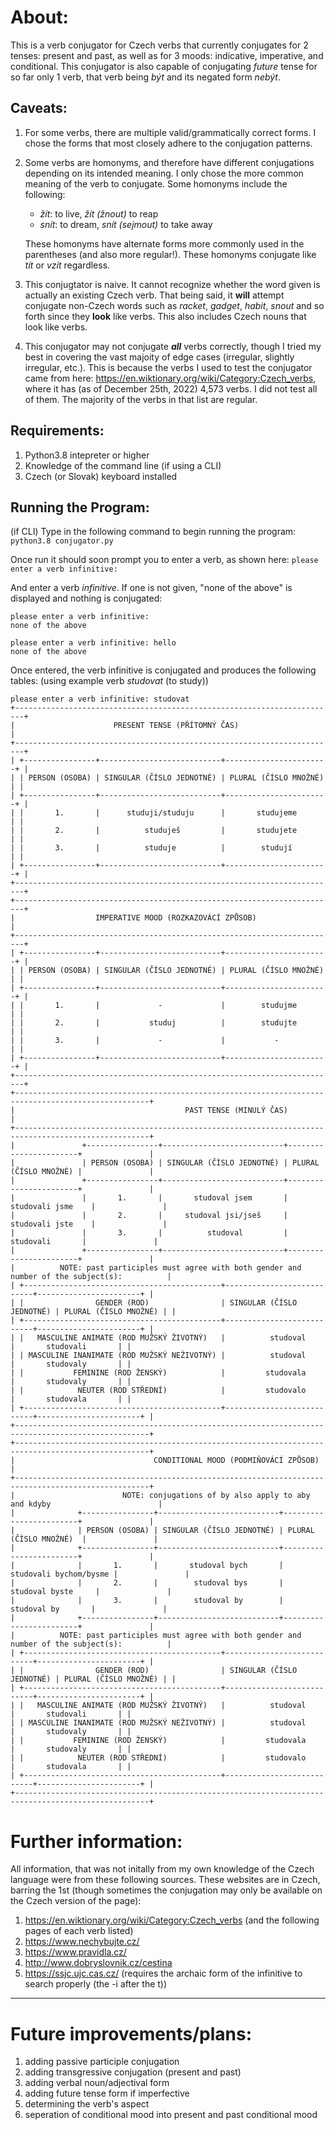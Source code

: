 # About:

This is a verb conjugator for Czech verbs that currently conjugates for 2 tenses: present and past, as well as for 3 moods: indicative, imperative, and conditional. This conjugator is also capable of conjugating *future* tense for so far only 1 verb, that verb being *být* and its negated form *nebýt*.

## Caveats:
1. For some verbs, there are multiple valid/grammatically correct forms. I chose the forms that most closely adhere to the conjugation patterns.
2. Some verbs are homonyms, and therefore have different conjugations depending on its intended meaning. I only chose the more common meaning of the verb to conjugate. 
    Some homonyms include the following:
    - *žít*: to live, *žít (žnout)* to reap
    - *snít*: to dream,  *snít (sejmout)* to take away
    
    These homonyms have alternate forms more commonly used in the parentheses (and also more regular!). These homonyms conjugate like *tít* or *vzít* regardless.
3. This conjugtator is naive. It cannot recognize whether the word given is actually an existing Czech verb. That being said, it **will** attempt conjugate non-Czech words such as *racket*, *gadget*, *habit*, *snout* and so forth since they **look** like verbs. This also includes Czech nouns that look like verbs.
4. This conjugator may not conjugate ***all*** verbs correctly, though I tried my best in covering the vast majoity of edge cases (irregular, slightly irregular, etc.). This is because the verbs I used to test the conjugator came from here: https://en.wiktionary.org/wiki/Category:Czech_verbs, where it has (as of December 25th, 2022) 4,573 verbs. I did not test all of them. The majority of the verbs in that list are regular.

## Requirements:
1. Python3.8 intepreter or higher
2. Knowledge of the command line (if using a CLI)
3. Czech (or Slovak) keyboard installed

## Running the Program:

(if CLI) Type in the following command to begin running the program:
```python3.8 conjugator.py```

Once run it should soon prompt you to enter a verb, as shown here:
```please enter a verb infinitive:```

And enter a verb *infinitive*. If one is not given, "none of the above" is displayed and nothing is conjugated:

```
please enter a verb infinitive:
none of the above
```

```
please enter a verb infinitive: hello
none of the above
```

Once entered, the verb infinitive is conjugated and produces the following tables:
(using example verb *studovat* (to study))

```
please enter a verb infinitive: studovat
+------------------------------------------------------------------------+
|                      PRESENT TENSE (PŘÍTOMNÝ ČAS)                      |
+------------------------------------------------------------------------+
| +----------------+---------------------------+-----------------------+ |
| | PERSON (OSOBA) | SINGULAR (ČÍSLO JEDNOTNÉ) | PLURAL (ČÍSLO MNOŽNÉ) | |
| +----------------+---------------------------+-----------------------+ |
| |       1.       |      studuji/studuju      |       studujeme       | |
| |       2.       |          studuješ         |       studujete       | |
| |       3.       |          studuje          |        studují        | |
| +----------------+---------------------------+-----------------------+ |
+------------------------------------------------------------------------+
+------------------------------------------------------------------------+
|                  IMPERATIVE MOOD (ROZKAZOVÁCÍ ZPŮSOB)                  |
+------------------------------------------------------------------------+
| +----------------+---------------------------+-----------------------+ |
| | PERSON (OSOBA) | SINGULAR (ČÍSLO JEDNOTNÉ) | PLURAL (ČÍSLO MNOŽNÉ) | |
| +----------------+---------------------------+-----------------------+ |
| |       1.       |             -             |        studujme       | |
| |       2.       |           studuj          |        studujte       | |
| |       3.       |             -             |           -           | |
| +----------------+---------------------------+-----------------------+ |
+------------------------------------------------------------------------+
+----------------------------------------------------------------------------------------------------+
|                                      PAST TENSE (MINULÝ ČAS)                                       |
+----------------------------------------------------------------------------------------------------+
|               +----------------+---------------------------+-----------------------+               |
|               | PERSON (OSOBA) | SINGULAR (ČÍSLO JEDNOTNÉ) | PLURAL (ČÍSLO MNOŽNÉ) |               |
|               +----------------+---------------------------+-----------------------+               |
|               |       1.       |       studoval jsem       |     studovali jsme    |               |
|               |       2.       |     studoval jsi/jseš     |     studovali jste    |               |
|               |       3.       |          studoval         |       studovali       |               |
|               +----------------+---------------------------+-----------------------+               |
|          NOTE: past participles must agree with both gender and number of the subject(s):          |
| +--------------------------------------------+---------------------------+-----------------------+ |
| |                GENDER (ROD)                | SINGULAR (ČÍSLO JEDNOTNÉ) | PLURAL (ČÍSLO MNOŽNÉ) | |
| +--------------------------------------------+---------------------------+-----------------------+ |
| |   MASCULINE ANIMATE (ROD MUŽSKÝ ŽIVOTNÝ)   |          studoval         |       studovali       | |
| | MASCULINE INANIMATE (ROD MUŽSKÝ NEŽIVOTNÝ) |          studoval         |       studovaly       | |
| |           FEMININE (ROD ŽENSKÝ)            |         studovala         |       studovaly       | |
| |            NEUTER (ROD STŘEDNÍ)            |         studovalo         |       studovala       | |
| +--------------------------------------------+---------------------------+-----------------------+ |
+----------------------------------------------------------------------------------------------------+
+----------------------------------------------------------------------------------------------------+
|                               CONDITIONAL MOOD (PODMIŇOVÁCÍ ZPŮSOB)                                |
+----------------------------------------------------------------------------------------------------+
|                        NOTE: conjugations of by also apply to aby and kdyby                        |
|              +----------------+---------------------------+------------------------+               |
|              | PERSON (OSOBA) | SINGULAR (ČÍSLO JEDNOTNÉ) | PLURAL (ČÍSLO MNOŽNÉ)  |               |
|              +----------------+---------------------------+------------------------+               |
|              |       1.       |       studoval bych       | studovali bychom/bysme |               |
|              |       2.       |        studoval bys       |     studoval byste     |               |
|              |       3.       |        studoval by        |      studoval by       |               |
|              +----------------+---------------------------+------------------------+               |
|          NOTE: past participles must agree with both gender and number of the subject(s):          |
| +--------------------------------------------+---------------------------+-----------------------+ |
| |                GENDER (ROD)                | SINGULAR (ČÍSLO JEDNOTNÉ) | PLURAL (ČÍSLO MNOŽNÉ) | |
| +--------------------------------------------+---------------------------+-----------------------+ |
| |   MASCULINE ANIMATE (ROD MUŽSKÝ ŽIVOTNÝ)   |          studoval         |       studovali       | |
| | MASCULINE INANIMATE (ROD MUŽSKÝ NEŽIVOTNÝ) |          studoval         |       studovaly       | |
| |           FEMININE (ROD ŽENSKÝ)            |         studovala         |       studovaly       | |
| |            NEUTER (ROD STŘEDNÍ)            |         studovalo         |       studovala       | |
| +--------------------------------------------+---------------------------+-----------------------+ |
+----------------------------------------------------------------------------------------------------+
```

# Further information:
All information, that was not initally from my own knowledge of the Czech language were from these following sources. These websites are in Czech, barring the 1st (though sometimes the conjugation may only be available on the Czech version of the page):
1. https://en.wiktionary.org/wiki/Category:Czech_verbs (and the following pages of each verb listed)
2. https://www.nechybujte.cz/
3. https://www.pravidla.cz/
4. http://www.dobryslovnik.cz/cestina
5. https://ssjc.ujc.cas.cz/ (requires the archaic form of the infinitive to search properly (the -i after the t))
*************************************************************
# Future improvements/plans:
1. adding passive participle conjugation
2. adding transgressive conjugation (present and past)
3. adding verbal noun/adjectival form
4. adding future tense form if imperfective
5. determining the verb's aspect
6. seperation of conditional mood into present and past conditional mood
